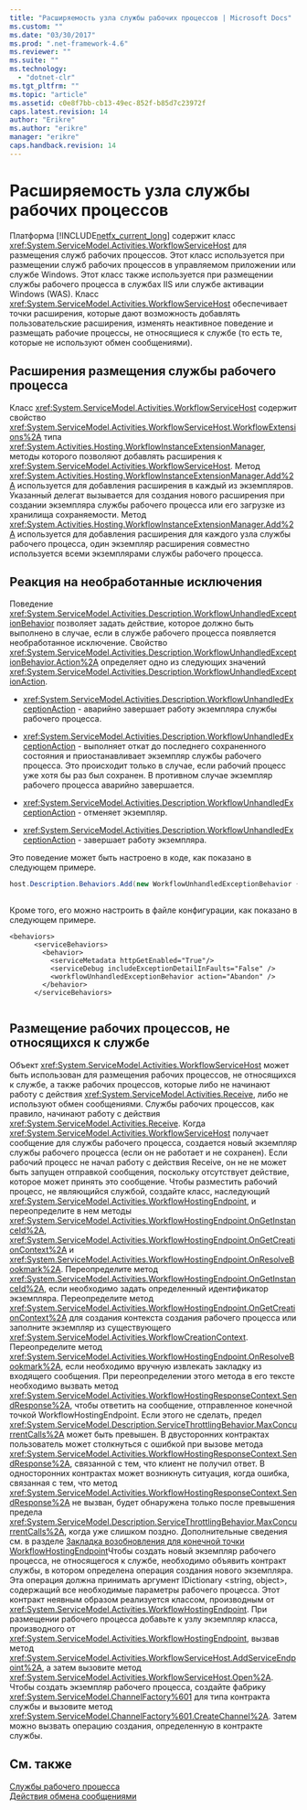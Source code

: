 ```yaml
---
title: "Расширяемость узла службы рабочих процессов | Microsoft Docs"
ms.custom: ""
ms.date: "03/30/2017"
ms.prod: ".net-framework-4.6"
ms.reviewer: ""
ms.suite: ""
ms.technology: 
  - "dotnet-clr"
ms.tgt_pltfrm: ""
ms.topic: "article"
ms.assetid: c0e8f7bb-cb13-49ec-852f-b85d7c23972f
caps.latest.revision: 14
author: "Erikre"
ms.author: "erikre"
manager: "erikre"
caps.handback.revision: 14
---
```

# Расширяемость узла службы рабочих процессов
Платформа [!INCLUDE[netfx_current_long](../../../../includes/netfx-current-long-md.md)] содержит класс <xref:System.ServiceModel.Activities.WorkflowServiceHost> для размещения служб рабочих процессов.  Этот класс используется при размещении служб рабочих процессов в управляемом приложении или службе Windows.  Этот класс также используется при размещении службы рабочего процесса в службах IIS или службе активации Windows \(WAS\).  Класс <xref:System.ServiceModel.Activities.WorkflowServiceHost> обеспечивает точки расширения, которые дают возможность добавлять пользовательские расширения, изменять неактивное поведение и размещать рабочие процессы, не относящиеся к службе \(то есть те, которые не используют обмен сообщениями\).  
  
## Расширения размещения службы рабочего процесса  
 Класс <xref:System.ServiceModel.Activities.WorkflowServiceHost> содержит свойство <xref:System.ServiceModel.Activities.WorkflowServiceHost.WorkflowExtensions%2A> типа <xref:System.Activities.Hosting.WorkflowInstanceExtensionManager>, методы которого позволяют добавлять расширения к <xref:System.ServiceModel.Activities.WorkflowServiceHost>.  Метод <xref:System.Activities.Hosting.WorkflowInstanceExtensionManager.Add%2A> используется для добавления расширения в каждый из экземпляров.  Указанный делегат вызывается для создания нового расширения при создании экземпляра службы рабочего процесса или его загрузке из хранилища сохраняемости.  Метод <xref:System.Activities.Hosting.WorkflowInstanceExtensionManager.Add%2A> используется для добавления расширения для каждого узла службы рабочего процесса, один экземпляр расширения совместно используется всеми экземплярами службы рабочего процесса.  
  
## Реакция на необработанные исключения  
 Поведение <xref:System.ServiceModel.Activities.Description.WorkflowUnhandledExceptionBehavior> позволяет задать действие, которое должно быть выполнено в случае, если в службе рабочего процесса появляется необработанное исключение.  Свойство <xref:System.ServiceModel.Activities.Description.WorkflowUnhandledExceptionBehavior.Action%2A> определяет одно из следующих значений <xref:System.ServiceModel.Activities.Description.WorkflowUnhandledExceptionAction>.  
  
-   <xref:System.ServiceModel.Activities.Description.WorkflowUnhandledExceptionAction> \- аварийно завершает работу экземпляра службы рабочего процесса.  
  
-   <xref:System.ServiceModel.Activities.Description.WorkflowUnhandledExceptionAction> \- выполняет откат до последнего сохраненного состояния и приостанавливает экземпляр службы рабочего процесса.  Это происходит только в случае, если рабочий процесс уже хотя бы раз был сохранен.  В противном случае экземпляр рабочего процесса аварийно завершается.  
  
-   <xref:System.ServiceModel.Activities.Description.WorkflowUnhandledExceptionAction> \- отменяет экземпляр.  
  
-   <xref:System.ServiceModel.Activities.Description.WorkflowUnhandledExceptionAction> \- завершает работу экземпляра.  
  
 Это поведение может быть настроено в коде, как показано в следующем примере.  
  
```csharp  
host.Description.Behaviors.Add(new WorkflowUnhandledExceptionBehavior { Action = WorkflowUnhandledExceptionAction.Abandon });  
  
```  
  
 Кроме того, его можно настроить в файле конфигурации, как показано в следующем примере.  
  
```vb-c#  
<behaviors>  
      <serviceBehaviors>  
        <behavior>  
          <serviceMetadata httpGetEnabled="True"/>  
          <serviceDebug includeExceptionDetailInFaults="False" />  
          <workflowUnhandledExceptionBehavior action="Abandon" />        
        </behavior>  
      </serviceBehaviors>  
  
```  
  
## Размещение рабочих процессов, не относящихся к службе  
 Объект <xref:System.ServiceModel.Activities.WorkflowServiceHost> может быть использован для размещения рабочих процессов, не относящихся к службе, а также рабочих процессов, которые либо не начинают работу с действия <xref:System.ServiceModel.Activities.Receive>, либо не используют обмен сообщениями.  Службы рабочих процессов, как правило, начинают работу с действия <xref:System.ServiceModel.Activities.Receive>.  Когда <xref:System.ServiceModel.Activities.WorkflowServiceHost> получает сообщение для службы рабочего процесса, создается новый экземпляр службы рабочего процесса \(если он не работает и не сохранен\).  Если рабочий процесс не начал работу с действия Receive, он не не может быть запущен отправкой сообщения, поскольку отсутствует действие, которое может принять это сообщение.  Чтобы разместить рабочий процесс, не являющийся службой, создайте класс, наследующий <xref:System.ServiceModel.Activities.WorkflowHostingEndpoint>, и переопределите в нем методы <xref:System.ServiceModel.Activities.WorkflowHostingEndpoint.OnGetInstanceId%2A>, <xref:System.ServiceModel.Activities.WorkflowHostingEndpoint.OnGetCreationContext%2A> и <xref:System.ServiceModel.Activities.WorkflowHostingEndpoint.OnResolveBookmark%2A>.  Переопределите метод <xref:System.ServiceModel.Activities.WorkflowHostingEndpoint.OnGetInstanceId%2A>, если необходимо задать определенный идентификатор экземпляра.  Переопределите метод <xref:System.ServiceModel.Activities.WorkflowHostingEndpoint.OnGetCreationContext%2A> для создания контекста создания рабочего процесса или заполните экземпляр из существующего <xref:System.ServiceModel.Activities.WorkflowCreationContext>.  Переопределите метод <xref:System.ServiceModel.Activities.WorkflowHostingEndpoint.OnResolveBookmark%2A>, если необходимо вручную извлекать закладку из входящего сообщения.  При переопределении этого метода в его тексте необходимо вызвать метод <xref:System.ServiceModel.Activities.WorkflowHostingResponseContext.SendResponse%2A>, чтобы ответить на сообщение, отправленное конечной точкой WorkflowHostingEndpoint.  Если этого не сделать, предел <xref:System.ServiceModel.Description.ServiceThrottlingBehavior.MaxConcurrentCalls%2A> может быть превышен.  В двусторонних контрактах пользователь может столкнуться с ошибкой при вызове метода <xref:System.ServiceModel.Activities.WorkflowHostingResponseContext.SendResponse%2A>, связанной с тем, что клиент не получил ответ.  В односторонних контрактах может возникнуть ситуация, когда ошибка, связанная с тем, что метод <xref:System.ServiceModel.Activities.WorkflowHostingResponseContext.SendResponse%2A> не вызван, будет обнаружена только после превышения предела <xref:System.ServiceModel.Description.ServiceThrottlingBehavior.MaxConcurrentCalls%2A>, когда уже слишком поздно.  Дополнительные сведения см. в разделе [Закладка возобновления для конечной точки WorkflowHostingEndpoint](../../../../docs/framework/windows-workflow-foundation/samples/workflowhostingendpoint-resume-bookmark.md)Чтобы создать новый экземпляр рабочего процесса, не относящегося к службе, необходимо объявить контракт службы, в котором определена операция создания нового экземпляра.  Эта операция должна принимать аргумент IDictionary \<string, object\>, содержащий все необходимые параметры рабочего процесса.  Этот контракт неявным образом реализуется классом, производным от <xref:System.ServiceModel.Activities.WorkflowHostingEndpoint>.  При размещении рабочего процесса добавьте к узлу экземпляр класса, производного от <xref:System.ServiceModel.Activities.WorkflowHostingEndpoint>, вызвав метод <xref:System.ServiceModel.Activities.WorkflowServiceHost.AddServiceEndpoint%2A>, а затем вызовите метод <xref:System.ServiceModel.Activities.WorkflowServiceHost.Open%2A>.  Чтобы создать экземпляр рабочего процесса, создайте фабрику <xref:System.ServiceModel.ChannelFactory%601> для типа контракта службы и вызовите метод <xref:System.ServiceModel.ChannelFactory%601.CreateChannel%2A>.  Затем можно вызвать операцию создания, определенную в контракте службы.  
  
## См. также  
 [Службы рабочего процесса](../../../../docs/framework/wcf/feature-details/workflow-services.md)   
 [Действия обмена сообщениями](../../../../docs/framework/wcf/feature-details/messaging-activities.md)